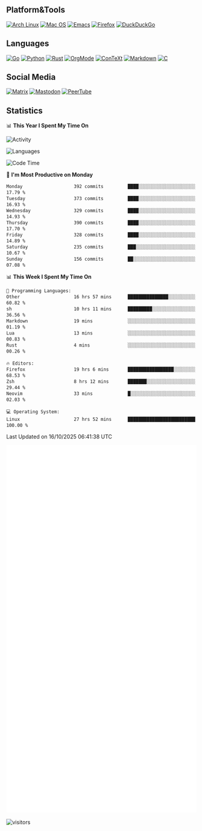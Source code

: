 ## Platform&Tools

[![Arch Linux](https://img.shields.io/badge/ArchLinux-1793D1?logo=arch-linux&logoColor=fff&style=flat-square)](https://archlinux.org/)
[![Mac OS](https://img.shields.io/badge/MacOS-000000?style=flat-square&logo=macos&logoColor=F0F0F0)](https://www.apple.com/macos/)
[![Emacs](https://img.shields.io/badge/Emacs-%237F5AB6.svg?&style=flat-square&logo=gnu-emacs&logoColor=white)](https://www.gnu.org/software/emacs/)
[![Firefox](https://img.shields.io/badge/Firefox-FF7139?style=flat-square&logo=Firefox-Browser&logoColor=white)](https://firefox.com/)
[![DuckDuckGo](https://img.shields.io/badge/DuckDuckGo-DE5833?style=flat-square&logo=DuckDuckGo&logoColor=white)](https://duckduckgo.com/)

## Languages

[![Go](https://img.shields.io/badge/Golang-%2300ADD8.svg?style=flat-square&logo=go&logoColor=white)](https://golang.org/)
[![Python](https://img.shields.io/badge/Python-3670A0?style=flat-square&logo=python&logoColor=ffdd54)](https://www.python.org/)
[![Rust](https://img.shields.io/badge/Rust-%23000000.svg?style=flat-square&logo=rust&logoColor=white)](https://www.rust-lang.org/)
[![OrgMode](https://img.shields.io/badge/OrgMode-%23000000.svg?style=flat-square&logo=org&logoColor=white)](https://orgmode.org/)
[![ConTeXt](https://img.shields.io/badge/ConTeXt-%23008080.svg?style=flat-square&logo=latex&logoColor=white)](https://contextgarden.net/)
[![Markdown](https://img.shields.io/badge/MarkDown-%23000000.svg?style=flat-square&logo=markdown&logoColor=white)](https://daringfireball.net/projects/markdown/)
[![C](https://img.shields.io/badge/C-%2300599C.svg?style=flat-square&logo=c&logoColor=white)](https://www.iso.org/standard/74528.html)

## Social Media
<!--[![Telegram](https://img.shields.io/badge/SteamedFish-2CA5E0?style=social&logo=telegram&logoColor=white)](https://t.me/SteamedFish)-->

[![Matrix](https://img.shields.io/badge/SteamedFish-2CA5E0?style=social&logo=matrix&logoColor=black)](https://matrix.to/#/@i:steamedfish.org)
[![Mastodon](https://img.shields.io/mastodon/follow/109596467238113271?domain=https%3A%2F%2Fmastodon.steamedfish.org%2F&style=social)](https://steamedfish.org/@SteamedFish)
[![PeerTube](https://img.shields.io/badge/PeerTube-23000000.svg?logo=peertube&style=social)](https://peertube.steamedfish.org/)

## Statistics


📊 **This Year I Spent My Time On** 

![Activity](https://wakatime.com/share/@SteamedFish/7529f30a-f1b7-40a4-8d09-e6d855cb7a13.png)

![Languages](https://wakatime.com/share/@SteamedFish/1c5e5366-0e9e-40d8-ac85-d630f61b69c6.svg)

<!--START_SECTION:waka-->
![Code Time](http://img.shields.io/badge/Code%20Time-5%2C073%20hrs%2010%20mins-blue)

📅 **I'm Most Productive on Monday** 

```text
Monday                   392 commits         ████░░░░░░░░░░░░░░░░░░░░░   17.79 % 
Tuesday                  373 commits         ████░░░░░░░░░░░░░░░░░░░░░   16.93 % 
Wednesday                329 commits         ████░░░░░░░░░░░░░░░░░░░░░   14.93 % 
Thursday                 390 commits         ████░░░░░░░░░░░░░░░░░░░░░   17.70 % 
Friday                   328 commits         ████░░░░░░░░░░░░░░░░░░░░░   14.89 % 
Saturday                 235 commits         ███░░░░░░░░░░░░░░░░░░░░░░   10.67 % 
Sunday                   156 commits         ██░░░░░░░░░░░░░░░░░░░░░░░   07.08 % 
```


📊 **This Week I Spent My Time On** 

```text
💬 Programming Languages: 
Other                    16 hrs 57 mins      ███████████████░░░░░░░░░░   60.82 % 
sh                       10 hrs 11 mins      █████████░░░░░░░░░░░░░░░░   36.56 % 
Markdown                 19 mins             ░░░░░░░░░░░░░░░░░░░░░░░░░   01.19 % 
Lua                      13 mins             ░░░░░░░░░░░░░░░░░░░░░░░░░   00.83 % 
Rust                     4 mins              ░░░░░░░░░░░░░░░░░░░░░░░░░   00.26 % 

🔥 Editors: 
Firefox                  19 hrs 6 mins       █████████████████░░░░░░░░   68.53 % 
Zsh                      8 hrs 12 mins       ███████░░░░░░░░░░░░░░░░░░   29.44 % 
Neovim                   33 mins             █░░░░░░░░░░░░░░░░░░░░░░░░   02.03 % 

💻 Operating System: 
Linux                    27 hrs 52 mins      █████████████████████████   100.00 % 
```


 Last Updated on 16/10/2025 06:41:38 UTC
<!--END_SECTION:waka-->


![Metrics](https://github.com/SteamedFish/SteamedFish/blob/master/github-metrics.svg)


![visitors](https://visitor-badge.laobi.icu/badge?page_id=SteamedFish.SteamedFish)

